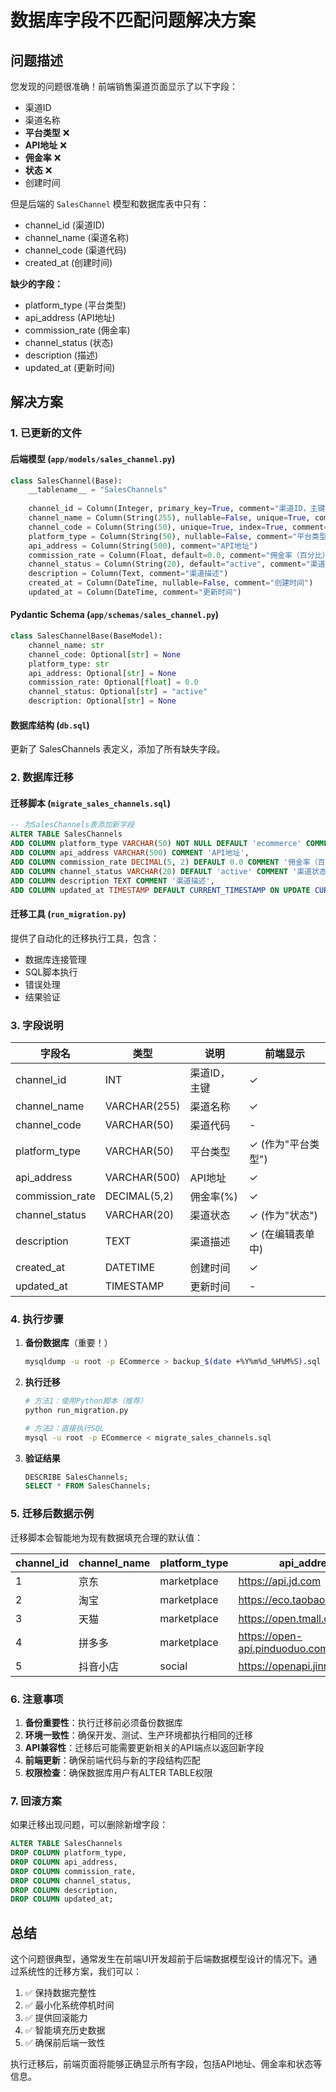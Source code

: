 # 数据库字段不匹配问题解决方案

## 问题描述

您发现的问题很准确！前端销售渠道页面显示了以下字段：
- 渠道ID
- 渠道名称  
- **平台类型** ❌
- **API地址** ❌
- **佣金率** ❌
- **状态** ❌
- 创建时间

但是后端的 `SalesChannel` 模型和数据库表中只有：
- channel_id (渠道ID)
- channel_name (渠道名称)
- channel_code (渠道代码)
- created_at (创建时间)

**缺少的字段：**
- platform_type (平台类型)
- api_address (API地址)  
- commission_rate (佣金率)
- channel_status (状态)
- description (描述)
- updated_at (更新时间)

## 解决方案

### 1. 已更新的文件

#### 后端模型 (`app/models/sales_channel.py`)
```python
class SalesChannel(Base):
    __tablename__ = "SalesChannels"
    
    channel_id = Column(Integer, primary_key=True, comment="渠道ID，主键")
    channel_name = Column(String(255), nullable=False, unique=True, comment="渠道名称，唯一")
    channel_code = Column(String(50), unique=True, index=True, comment="渠道代码")
    platform_type = Column(String(50), nullable=False, comment="平台类型：ecommerce/marketplace/social/direct")
    api_address = Column(String(500), comment="API地址")
    commission_rate = Column(Float, default=0.0, comment="佣金率（百分比）")
    channel_status = Column(String(20), default="active", comment="渠道状态：active/inactive")
    description = Column(Text, comment="渠道描述")
    created_at = Column(DateTime, nullable=False, comment="创建时间")
    updated_at = Column(DateTime, comment="更新时间")
```

#### Pydantic Schema (`app/schemas/sales_channel.py`)
```python
class SalesChannelBase(BaseModel):
    channel_name: str
    channel_code: Optional[str] = None
    platform_type: str
    api_address: Optional[str] = None
    commission_rate: Optional[float] = 0.0
    channel_status: Optional[str] = "active"
    description: Optional[str] = None
```

#### 数据库结构 (`db.sql`)
更新了 SalesChannels 表定义，添加了所有缺失字段。

### 2. 数据库迁移

#### 迁移脚本 (`migrate_sales_channels.sql`)
```sql
-- 为SalesChannels表添加新字段
ALTER TABLE SalesChannels 
ADD COLUMN platform_type VARCHAR(50) NOT NULL DEFAULT 'ecommerce' COMMENT '平台类型',
ADD COLUMN api_address VARCHAR(500) COMMENT 'API地址',
ADD COLUMN commission_rate DECIMAL(5, 2) DEFAULT 0.0 COMMENT '佣金率（百分比）',
ADD COLUMN channel_status VARCHAR(20) DEFAULT 'active' COMMENT '渠道状态',
ADD COLUMN description TEXT COMMENT '渠道描述',
ADD COLUMN updated_at TIMESTAMP DEFAULT CURRENT_TIMESTAMP ON UPDATE CURRENT_TIMESTAMP COMMENT '更新时间';
```

#### 迁移工具 (`run_migration.py`)
提供了自动化的迁移执行工具，包含：
- 数据库连接管理
- SQL脚本执行
- 错误处理
- 结果验证

### 3. 字段说明

| 字段名 | 类型 | 说明 | 前端显示 |
|-------|------|------|----------|
| channel_id | INT | 渠道ID，主键 | ✓ |
| channel_name | VARCHAR(255) | 渠道名称 | ✓ |
| channel_code | VARCHAR(50) | 渠道代码 | - |
| platform_type | VARCHAR(50) | 平台类型 | ✓ (作为"平台类型") |
| api_address | VARCHAR(500) | API地址 | ✓ |
| commission_rate | DECIMAL(5,2) | 佣金率(%) | ✓ |
| channel_status | VARCHAR(20) | 渠道状态 | ✓ (作为"状态") |
| description | TEXT | 渠道描述 | ✓ (在编辑表单中) |
| created_at | DATETIME | 创建时间 | ✓ |
| updated_at | TIMESTAMP | 更新时间 | - |

### 4. 执行步骤

1. **备份数据库**（重要！）
   ```bash
   mysqldump -u root -p ECommerce > backup_$(date +%Y%m%d_%H%M%S).sql
   ```

2. **执行迁移**
   ```bash
   # 方法1：使用Python脚本（推荐）
   python run_migration.py
   
   # 方法2：直接执行SQL
   mysql -u root -p ECommerce < migrate_sales_channels.sql
   ```

3. **验证结果**
   ```sql
   DESCRIBE SalesChannels;
   SELECT * FROM SalesChannels;
   ```

### 5. 迁移后数据示例

迁移脚本会智能地为现有数据填充合理的默认值：

| channel_id | channel_name | platform_type | api_address | commission_rate | channel_status |
|------------|-------------|---------------|-------------|-----------------|----------------|
| 1 | 京东 | marketplace | https://api.jd.com | 3.50 | active |
| 2 | 淘宝 | marketplace | https://eco.taobao.com | 2.80 | active |
| 3 | 天猫 | marketplace | https://open.tmall.com | 4.00 | active |
| 4 | 拼多多 | marketplace | https://open-api.pinduoduo.com | 2.50 | active |
| 5 | 抖音小店 | social | https://openapi.jinritemai.com | 5.00 | active |

### 6. 注意事项

1. **备份重要性**：执行迁移前必须备份数据库
2. **环境一致性**：确保开发、测试、生产环境都执行相同的迁移
3. **API兼容性**：迁移后可能需要更新相关的API端点以返回新字段
4. **前端更新**：确保前端代码与新的字段结构匹配
5. **权限检查**：确保数据库用户有ALTER TABLE权限

### 7. 回滚方案

如果迁移出现问题，可以删除新增字段：

```sql
ALTER TABLE SalesChannels 
DROP COLUMN platform_type,
DROP COLUMN api_address,
DROP COLUMN commission_rate,
DROP COLUMN channel_status,
DROP COLUMN description,
DROP COLUMN updated_at;
```

## 总结

这个问题很典型，通常发生在前端UI开发超前于后端数据模型设计的情况下。通过系统性的迁移方案，我们可以：

1. ✅ 保持数据完整性
2. ✅ 最小化系统停机时间  
3. ✅ 提供回滚能力
4. ✅ 智能填充历史数据
5. ✅ 确保前后端一致性

执行迁移后，前端页面将能够正确显示所有字段，包括API地址、佣金率和状态等信息。 